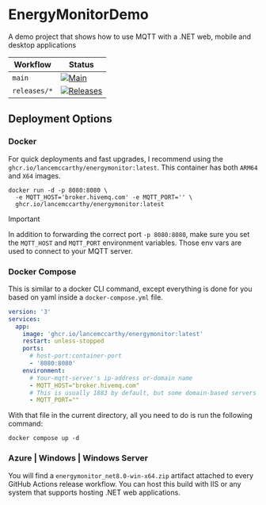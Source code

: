 # EnergyMonitorDemo
A demo project that shows how to use MQTT with a .NET web, mobile and desktop applications

| Workflow | Status |
|----------|--------|
| `main` | [![Main](https://github.com/LanceMcCarthy/EnergyMonitorDemo/actions/workflows/main.yml/badge.svg)](https://github.com/LanceMcCarthy/EnergyMonitorDemo/actions/workflows/main.yml) |
| `releases/*` | [![Releases](https://github.com/LanceMcCarthy/EnergyMonitorDemo/actions/workflows/releases.yml/badge.svg)](https://github.com/LanceMcCarthy/EnergyMonitorDemo/actions/workflows/releases.yml) |

## Deployment Options

### Docker

For quick deployments and fast upgrades, I recommend using the `ghcr.io/lancemccarthy/energymonitor:latest`. This container has both `ARM64` and `X64` images.

```
docker run -d -p 8080:8080 \
  -e MQTT_HOST='broker.hivemq.com' -e MQTT_PORT='' \
  ghcr.io/lancemccarthy/energymonitor:latest
```

> [!IMPORTANT]
> In addition to forwarding the correct port `-p 8080:8080`, make sure you set the `MQTT_HOST` and `MQTT_PORT` environment variables. Those env vars are used to connect to your MQTT server. 

### Docker Compose

This is similar to a docker CLI command, except everything is done for you based on yaml inside a `docker-compose.yml` file.

```yml
version: '3'
services:
  app:
    image: 'ghcr.io/lancemccarthy/energymonitor:latest'
    restart: unless-stopped
    ports:
      # host-port:container-port
      - '8080:8080'
    environment:
      # Your-mqtt-server's ip-address or-domain name
      - MQTT_HOST="broker.hivemq.com"
      # This is usually 1883 by default, but some domain-based servers just serve over 80 (http) or 443 (https) by default
      - MQTT_PORT=""
```

With that file in the current directory, all you need to do is run the following command:

`docker compose up -d`

### Azure | Windows | Windows Server

You will find a `energymonitor_net8.0-win-x64.zip` artifact attached to every GitHub Actions release workflow. You can host this build with IIS or any system that supports hosting .NET web applications.
